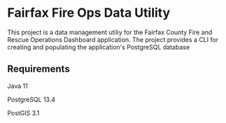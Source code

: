 # Fairfax Fire Ops Data Utility
This project is a data management utiliy for the Fairfax County Fire and Rescue Operations Dashboard application. The project provides a CLI for creating and populating the application's PostgreSQL database

## Requirements
Java 11

PostgreSQL 13.4

PostGIS 3.1

